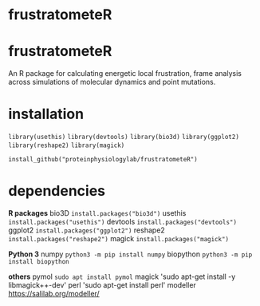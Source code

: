 # frustratometeR

# frustratometeR
An R package for calculating energetic local frustration, frame analysis across simulations of molecular dynamics and point mutations.

# installation 
`library(usethis)`
`library(devtools)`
`library(bio3d)`
`library(ggplot2)`
`library(reshape2)`
`library(magick)`

`install_github("proteinphysiologylab/frustratometeR")`

# dependencies

**R packages**
bio3D
`install.packages("bio3d")`
usethis
`install.packages("usethis")`
devtools
`install.packages("devtools")`
ggplot2
`install.packages("ggplot2")`
reshape2
`install.packages("reshape2")`
magick
`install.packages("magick")`

**Python 3**
numpy 
`python3 -m pip install numpy`
biopython
`python3 -m pip install biopython`

**others**
pymol
`sudo apt install pymol`
magick
'sudo apt-get install -y libmagick++-dev'
perl
'sudo apt-get install perl'
modeller
https://salilab.org/modeller/
